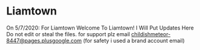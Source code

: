 # Liamtown
On 5/7/2020:
  For Liamtown
  Welcome To Liamtown!
  I Will Put Updates Here
  Do not edit or steal the files.
  for support plz email childishmeteor-8447@pages.plusgoogle.com (for safety i used a brand account email)

